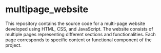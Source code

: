 # multipage_website
This repository contains the source code for a multi-page website developed using HTML, CSS, and JavaScript. The website consists of multiple pages representing different sections and functionalities. Each page corresponds to specific content or functional component of the project.
